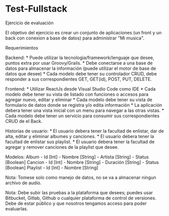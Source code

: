 # Test-Fullstack

Ejercicio de evaluación

El objetivo del ejercicio es crear un conjunto de aplicaciones (un front y un back con conexion a base de datos) para administrar "Mi musica".

Requerimientos

Backend:
	* Puede utilizar la tecnologia/framework/lenguaje que desee, puntos extra por usar Groovy/Grails.
	* Debe conectarse a una base de datos para almacenar la información (puede utilizar el motor de base de datos que desee)
	* Cada modelo debe tener su controlador CRUD, debe responder a sus correspondientes GET, GET(id), POST, PUT, DELETE.

Frontend:
	* Utilizar ReactJs desde Visual Studio Code como IDE
	* Cada modelo debe tener su vista de listado con funciones o accesos para agregar nuevo, editar y eliminar
	* Cada modelo debe tener su vista de formulario de datos donde se registra y/o edita información
	* La aplicación debera tener una vista inicial con un menu para navegar a las otras vistas.
	* Cada modelo debe tener un servicio para consumir sus correspondientes CRUD de el Back.

Historias de usuario:
	* El usuario debera tener la facultad de enlistar, dar de alta, editar y eliminar albumes y canciones.
	* El usuario debera tener la facultad de enlistar sus playlist.
	* El usuario debera tener la facultad de agregar y remover canciones de la playlist que desee.

Modelos:
	Album
		- Id [Int]
		- Nombre [String]
		- Artista [String]
		- Status [Boolean]
	Cancion
		- Id [Int]
		- Nombre [String]
		- Duración [String]
		- Status [Boolean]
	Playlist
		- Id [Int]
		- Nombre [String]

Nota: Tomese solo como manejo de datos, no se va a almacenar ningun archivo de audio.

Nota: Debe subir las pruebas a la plataforma que desees; puedes usar Bitbucket, Gitlab, Github o cualquier plataforma de control de versiones. Debe de estar público y que nosotros tengamos acceso para poder evaluarlas.
